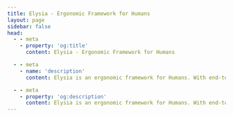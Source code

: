 ```yaml
---
title: Elysia - Ergonomic Framework for Humans
layout: page
sidebar: false
head:
  - - meta
    - property: 'og:title'
      content: Elysia - Ergonomic Framework for Humans

  - - meta
    - name: 'description'
      content: Elysia is an ergonomic framework for Humans. With end-to-end type safety and great developer experience. Elysia is familiar, fast, and first class TypeScript support with well-thought integration between services whether it's tRPC, Swagger or WebSocket. Elysia got you covered, start building next generation TypeScript web servers today.

  - - meta
    - property: 'og:description'
      content: Elysia is an ergonomic framework for Humans. With end-to-end type safety and great developer experience. Elysia is familiar, fast, and first class TypeScript support with well-thought integration between services whether it's tRPC, Swagger or WebSocket. Elysia got you covered, start building next generation TypeScript web servers today.
---
```


<script setup>
    import Landing from '../components/midori/index.vue'
</script>

<Landing />
